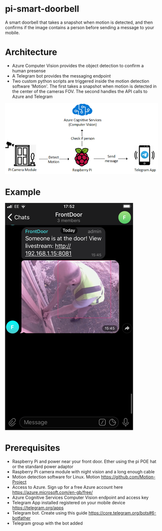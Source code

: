 # pi-smart-doorbell

A smart doorbell that takes a snapshot when motion is detected, and then confirms if the image contains a person before sending a message to your mobile. 

# Architecture
* Azure Computer Vision provides the object detection to confirm a human presense
* A Telegram bot provides the messaging endpoint
* Two custom python scripts are triggered inside the motion detection software 'Motion'. The first takes a snapshot when motion is detected in the center of the cameras FOV. The second handles the API calls to Azure and Telegram

![Image of components](https://github.com/SGGIRBS/pi-smart-doorbell/blob/master/images/smartcam.png)

# Example

![Example message](https://github.com/SGGIRBS/pi-smart-doorbell/blob/master/images/example-message-small.png)

# Prerequisites
* Raspberry Pi and power near your front door. Ether using the pi POE hat or the standard power adaptor
* Raspberry Pi camera module with night vision and a long enough cable 
* Motion detection software for Linux. Motion https://github.com/Motion-Project
* Access to Azure. Sign up for a free Azure account here https://azure.microsoft.com/en-gb/free/
* Azure Cognitive Services Computer Vision endpoint and access key
* Telegram App installed registered on your mobile device https://telegram.org/apps
* Telegram bot. Create using this guide https://core.telegram.org/bots#6-botfather
* Telegram group with the bot added

